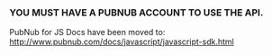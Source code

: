 ### YOU MUST HAVE A PUBNUB ACCOUNT TO USE THE API.

PubNub for JS Docs have been moved to: http://www.pubnub.com/docs/javascript/javascript-sdk.html
